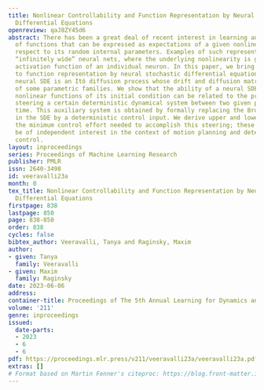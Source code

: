 ```yaml
---
title: Nonlinear Controllability and Function Representation by Neural Stochastic
  Differential Equations
openreview: qaJ8ZY45d6
abstract: There has been a great deal of recent interest in learning and approximation
  of functions that can be expressed as expectations of a given nonlinearity with
  respect to its random internal parameters. Examples of such representations include
  “infinitely wide” neural nets, where the underlying nonlinearity is given by the
  activation function of an individual neuron. In this paper, we bring this perspective
  to function representation by neural stochastic differential equations (SDEs). A
  neural SDE is an Itô diffusion process whose drift and diffusion matrix are elements
  of some parametric families. We show that the ability of a neural SDE to realize
  nonlinear functions of its initial condition can be related to the problem of optimally
  steering a certain deterministic dynamical system between two given points in finite
  time. This auxiliary system is obtained by formally replacing the Brownian motion
  in the SDE by a deterministic control input. We derive upper and lower bounds on
  the minimum control effort needed to accomplish this steering; these bounds may
  be of independent interest in the context of motion planning and deterministic optimal
  control.
layout: inproceedings
series: Proceedings of Machine Learning Research
publisher: PMLR
issn: 2640-3498
id: veeravalli23a
month: 0
tex_title: Nonlinear Controllability and Function Representation by Neural Stochastic
  Differential Equations
firstpage: 838
lastpage: 850
page: 838-850
order: 838
cycles: false
bibtex_author: Veeravalli, Tanya and Raginsky, Maxim
author:
- given: Tanya
  family: Veeravalli
- given: Maxim
  family: Raginsky
date: 2023-06-06
address:
container-title: Proceedings of The 5th Annual Learning for Dynamics and Control Conference
volume: '211'
genre: inproceedings
issued:
  date-parts:
  - 2023
  - 6
  - 6
pdf: https://proceedings.mlr.press/v211/veeravalli23a/veeravalli23a.pdf
extras: []
# Format based on Martin Fenner's citeproc: https://blog.front-matter.io/posts/citeproc-yaml-for-bibliographies/
---
```

